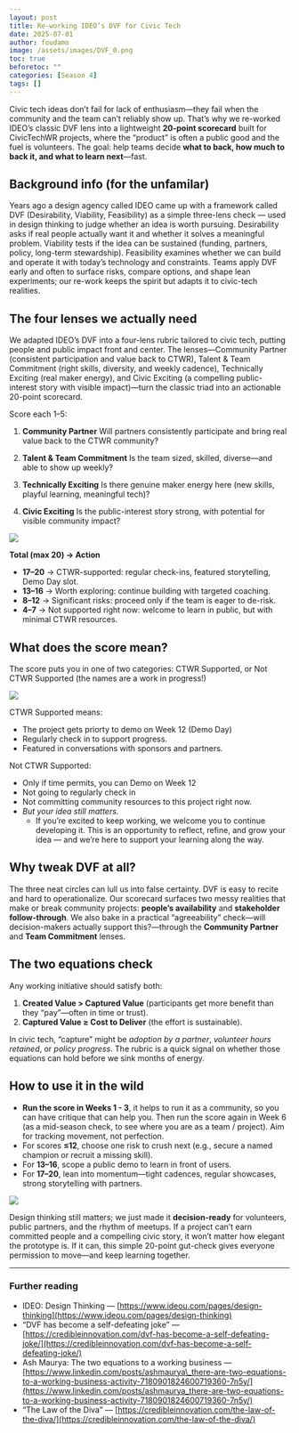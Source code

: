 ```yaml
---
layout: post
title: Re-working IDEO’s DVF for Civic Tech
date: 2025-07-01
author: foudamo
image: /assets/images/DVF_0.png
toc: true
beforetoc: ""
categories: [Season 4]
tags: []
---
```

Civic tech ideas don’t fail for lack of enthusiasm—they fail when the community and the team can’t reliably show up. That’s why we re-worked IDEO’s classic DVF lens into a lightweight **20-point scorecard** built for CivicTechWR projects, where the “product” is often a public good and the fuel is volunteers. The goal: help teams decide **what to back, how much to back it, and what to learn next**—fast.

## Background info (for the unfamilar)

Years ago a design agency called IDEO came up with a framework called DVF (Desirability, Viability, Feasibility) as a simple three-lens check — used in design thinking to judge whether an idea is worth pursuing. Desirability asks if real people actually want it and whether it solves a meaningful problem. Viability tests if the idea can be sustained (funding, partners, policy, long-term stewardship). Feasibility examines whether we can build and operate it with today’s technology and constraints. Teams apply DVF early and often to surface risks, compare options, and shape lean experiments; our re-work keeps the spirit but adapts it to civic-tech realities.

## The four lenses we actually need

We adapted IDEO’s DVF into a four-lens rubric tailored to civic tech, putting people and public impact front and center. The lenses—Community Partner (consistent participation and value back to CTWR), Talent & Team Commitment (right skills, diversity, and weekly cadence), Technically Exciting (real maker energy), and Civic Exciting (a compelling public-interest story with visible impact)—turn the classic triad into an actionable 20-point scorecard.

Score each 1–5:

1. **Community Partner**
   Will partners consistently participate and bring real value back to the CTWR community?

2. **Talent & Team Commitment**
   Is the team sized, skilled, diverse—and able to show up weekly?

3. **Technically Exciting**
   Is there genuine maker energy here (new skills, playful learning, meaningful tech)?

4. **Civic Exciting**
   Is the public-interest story strong, with potential for visible community impact?

![](/blog/assets/images/DVF_1.png)

**Total (max 20) → Action**

* **17–20** → CTWR-supported: regular check-ins, featured storytelling, Demo Day slot.
* **13–16** → Worth exploring: continue building with targeted coaching.
* **8–12** → Significant risks: proceed only if the team is eager to de-risk.
* **4–7** → Not supported right now: welcome to learn in public, but with minimal CTWR resources.

## What does the score mean? 

The score puts you in one of two categories: CTWR Supported, or Not CTWR Supported (the names are a work in progress!)

![](/blog/assets/images/DVF_2.png)

CTWR Supported means: 
- The project gets priorty to demo on Week 12 (Demo Day)
- Regularly check in to support progress.
- Featured in conversations with sponsors and partners.

Not CTWR Supported: 
- Only if time permits, you can Demo on Week 12
- Not going to regularly check in
- Not committing community resources to this project right now.
- *But your idea still matters.*
   - If you’re excited to keep working, we welcome you to continue developing it. This is an opportunity to reflect, refine, and grow your idea — and we’re here to support your learning along the way.

## Why tweak DVF at all?

The three neat circles can lull us into false certainty. DVF is easy to recite and hard to operationalize. Our scorecard surfaces two messy realities that make or break community projects: **people’s availability** and **stakeholder follow-through**. We also bake in a practical “agreeability” check—will decision-makers actually support this?—through the **Community Partner** and **Team Commitment** lenses.

## The two equations check

Any working initiative should satisfy both:

1. **Created Value > Captured Value** (participants get more benefit than they “pay”—often in time or trust).
2. **Captured Value ≥ Cost to Deliver** (the effort is sustainable).

In civic tech, “capture” might be *adoption by a partner*, *volunteer hours retained*, or *policy progress*. The rubric is a quick signal on whether those equations can hold before we sink months of energy.

## How to use it in the wild

* **Run the score in Weeks 1 - 3**, it helps to run it as a community, so you can have critique that can help you. Then run the score again in Week 6 (as a mid-season check, to see where you are as a team / project). Aim for tracking movement, not perfection.
* For scores **≤12**, choose one risk to crush next (e.g., secure a named champion or recruit a missing skill).
* For **13–16**, scope a public demo to learn in front of users.
* For **17–20**, lean into momentum—tight cadences, regular showcases, strong storytelling with partners.

![](/blog/assets/images/DVF_3.png)

Design thinking still matters; we just made it **decision-ready** for volunteers, public partners, and the rhythm of meetups. If a project can’t earn committed people and a compelling civic story, it won’t matter how elegant the prototype is. If it can, this simple 20-point gut-check gives everyone permission to move—and keep learning together.

---

### Further reading

* IDEO: Design Thinking — [https://www.ideou.com/pages/design-thinking](https://www.ideou.com/pages/design-thinking)
* “DVF has become a self-defeating joke” — [https://credibleinnovation.com/dvf-has-become-a-self-defeating-joke/](https://credibleinnovation.com/dvf-has-become-a-self-defeating-joke/)
* Ash Maurya: The two equations to a working business — [https://www.linkedin.com/posts/ashmaurya\_there-are-two-equations-to-a-working-business-activity-7180901824600719360-7n5y/](https://www.linkedin.com/posts/ashmaurya_there-are-two-equations-to-a-working-business-activity-7180901824600719360-7n5y/)
* “The Law of the Diva” — [https://credibleinnovation.com/the-law-of-the-diva/](https://credibleinnovation.com/the-law-of-the-diva/)
